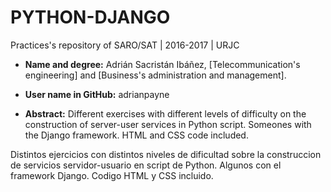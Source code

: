 # PYTHON-DJANGO

Practices's repository of SARO/SAT | 2016-2017 | URJC

* __Name and degree:__ Adrián Sacristán Ibáñez, [Telecommunication's engineering] and [Business's administration and management].

* __User name in GitHub:__ adrianpayne

* __Abstract:__ 
Different exercises with different levels of difficulty on the construction of server-user services in Python script. Someones with the Django framework.
HTML and CSS code included.

Distintos ejercicios con distintos niveles de dificultad sobre la construccion de servicios servidor-usuario en script de Python. Algunos con el framework Django. 
Codigo HTML y CSS incluido.
